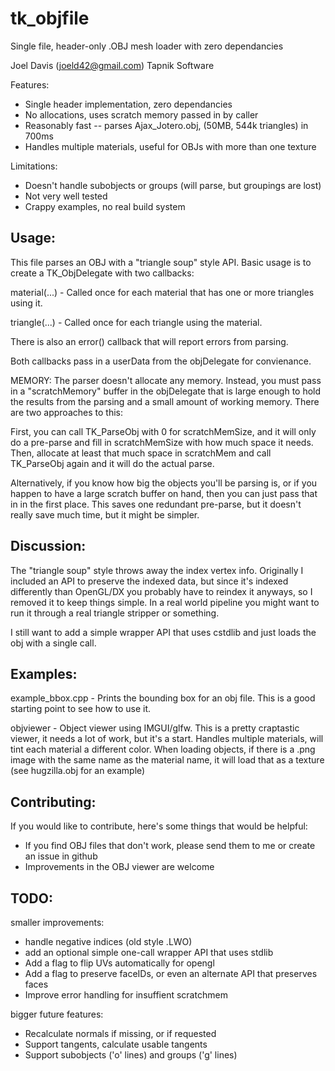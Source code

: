 # tk_objfile
Single file, header-only .OBJ mesh loader with zero dependancies

Joel Davis (joeld42@gmail.com)
Tapnik Software

Features:
 - Single header implementation, zero dependancies 
 - No allocations, uses scratch memory passed in by caller
 - Reasonably fast -- parses Ajax_Jotero.obj, (50MB, 544k triangles) in 700ms
 - Handles multiple materials, useful for OBJs with more than one texture


Limitations:
 - Doesn't handle subobjects or groups (will parse, but groupings are lost)
 - Not very well tested
 - Crappy examples, no real build system


Usage:
----------
This file parses an OBJ with a "triangle soup" style API. Basic usage 
is to create a TK_ObjDelegate with two callbacks:

material(...) - Called once for each material that has one or more
triangles using it.

triangle(...) - Called once for each triangle using the material.

There is also an error() callback that will report errors from parsing.

Both callbacks pass in a userData from the objDelegate for convienance.

MEMORY: The parser doesn't allocate any memory. Instead, you must pass in 
a "scratchMemory" buffer in the objDelegate that is large enough to hold 
the results from the parsing and a small amount of working memory. There 
are two approaches to this: 

First, you can call TK_ParseObj with 0 for scratchMemSize, and it will 
only do a pre-parse and fill in scratchMemSize with how much space it
needs. Then, allocate at least that much space in scratchMem and call
TK_ParseObj again and it will do the actual parse.

Alternatively, if you know how big the objects you'll be parsing is, 
or if you happen to have a large scratch buffer on hand, then you can
just pass that in in the first place. This saves one redundant pre-parse, 
but it doesn't really save much time, but it might be simpler.

Discussion:
------
The "triangle soup" style throws away the index vertex info. Originally I
included an API to preserve the indexed data, but since it's indexed
differently than OpenGL/DX you probably have to reindex it anyways, so
I removed it to keep things simple. In a real world pipeline you might want
to run it through a real triangle stripper or something.

I still want to add a simple wrapper API that uses cstdlib and just loads
the obj with a single call.

Examples:
---

example_bbox.cpp - Prints the bounding box for an obj file. This is a good
starting point to see how to use it.

objviewer - Object viewer using IMGUI/glfw. This is a pretty craptastic
viewer, it needs a lot of work, but it's a start. Handles multiple 
materials, will tint each material a different color. When loading objects, 
if there is a .png image with the same name as the material name, it will 
load that as a texture (see hugzilla.obj for an example)

Contributing:
------

If you would like to contribute, here's some things that would be helpful:
- If you find OBJ files that don't work, please send them to me or create an issue in github
- Improvements in the OBJ viewer are welcome


TODO:
-------

smaller improvements:
- handle negative indices (old style .LWO) 
- add an optional simple one-call wrapper API that uses stdlib
- Add a flag to flip UVs automatically for opengl
- Add a flag to preserve faceIDs, or even an alternate API that preserves faces
- Improve error handling for insuffient scratchmem

bigger future features:
- Recalculate normals if missing, or if requested
- Support tangents, calculate usable tangents
- Support subobjects ('o' lines) and groups ('g' lines)
